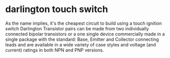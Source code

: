 # darlington touch switch
As the name implies, it's the cheapest circuit to build using a touch ignition switch
Darlington Transistor pairs can be made from two individually connected bipolar transistors or a one single device commercially made in a single package with the standard: Base, Emitter and Collector connecting leads and are available in a wide variety of case styles and voltage (and current) ratings in both NPN and PNP versions.
